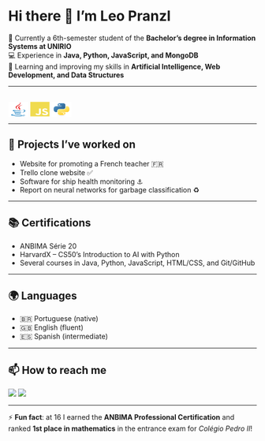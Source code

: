 # Hi there 👋 I’m Leo Pranzl

📖 Currently a 6th-semester student of the **Bachelor’s degree in Information Systems at UNIRIO**  
💻 Experience in **Java, Python, JavaScript, and MongoDB**  
🌱 Learning and improving my skills in **Artificial Intelligence, Web Development, and Data Structures**  

---

<div style="display: inline_block"><br>
  <img align="center" alt="Leo-Java" height="30" width="40" src="https://raw.githubusercontent.com/devicons/devicon/master/icons/java/java-original.svg">
  <img align="center" alt="Leo-Js" height="30" width="40" src="https://raw.githubusercontent.com/devicons/devicon/master/icons/javascript/javascript-plain.svg">
  <img align="center" alt="Leo-Python" height="30" width="40" src="https://raw.githubusercontent.com/devicons/devicon/master/icons/python/python-original.svg">
</div>

---

## 🚀 Projects I’ve worked on
- Website for promoting a French teacher 🇫🇷  
- Trello clone website ✅  
- Software for ship health monitoring ⚓  
- Report on neural networks for garbage classification ♻️  

---

## 📚 Certifications
- ANBIMA Série 20  
- HarvardX – CS50’s Introduction to AI with Python  
- Several courses in Java, Python, JavaScript, HTML/CSS, and Git/GitHub  

---

## 🌍 Languages
- 🇧🇷 Portuguese (native)  
- 🇬🇧 English (fluent)  
- 🇪🇸 Spanish (intermediate)  

---

## 📫 How to reach me
<a href = "mailto:leopranzl07@gmail.com"><img src="https://img.shields.io/badge/-Gmail-%23333?style=for-the-badge&logo=gmail&logoColor=white" target="_blank"></a>
<a href="[www.linkedin.com/in/leo-pranzl-b074b6265](https://www.linkedin.com/in/leo-pranzl-b074b6265/)" target="_blank"><img src="https://img.shields.io/badge/-LinkedIn-%230077B5?style=for-the-badge&logo=linkedin&logoColor=white" target="_blank"></a>  

---

⚡ **Fun fact**: at 16 I earned the **ANBIMA Professional Certification** and ranked **1st place in mathematics** in the entrance exam for *Colégio Pedro II*!  
